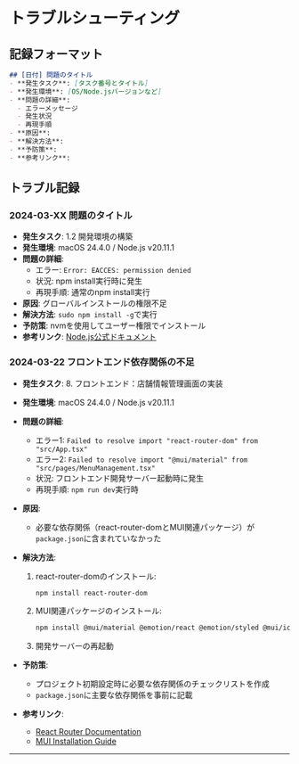 # トラブルシューティング

## 記録フォーマット

```markdown
## [日付] 問題のタイトル
- **発生タスク**: [タスク番号とタイトル]
- **発生環境**: [OS/Node.jsバージョンなど]
- **問題の詳細**: 
  - エラーメッセージ
  - 発生状況
  - 再現手順
- **原因**: 
- **解決方法**:
- **予防策**:
- **参考リンク**:
```

## トラブル記録

### 2024-03-XX 問題のタイトル
- **発生タスク**: 1.2 開発環境の構築
- **発生環境**: macOS 24.4.0 / Node.js v20.11.1
- **問題の詳細**: 
  - エラー: `Error: EACCES: permission denied`
  - 状況: npm install実行時に発生
  - 再現手順: 通常のnpm install実行
- **原因**: グローバルインストールの権限不足
- **解決方法**: `sudo npm install -g`で実行
- **予防策**: nvmを使用してユーザー権限でインストール
- **参考リンク**: [Node.js公式ドキュメント](https://nodejs.org/ja/docs/)

### 2024-03-22 フロントエンド依存関係の不足
- **発生タスク**: 8. フロントエンド：店舗情報管理画面の実装
- **発生環境**: macOS 24.4.0 / Node.js v20.11.1
- **問題の詳細**: 
  - エラー1: `Failed to resolve import "react-router-dom" from "src/App.tsx"`
  - エラー2: `Failed to resolve import "@mui/material" from "src/pages/MenuManagement.tsx"`
  - 状況: フロントエンド開発サーバー起動時に発生
  - 再現手順: `npm run dev`実行時

- **原因**: 
  - 必要な依存関係（react-router-domとMUI関連パッケージ）が`package.json`に含まれていなかった

- **解決方法**:
  1. react-router-domのインストール:
     ```bash
     npm install react-router-dom
     ```
  2. MUI関連パッケージのインストール:
     ```bash
     npm install @mui/material @emotion/react @emotion/styled @mui/icons-material
     ```
  3. 開発サーバーの再起動

- **予防策**: 
  - プロジェクト初期設定時に必要な依存関係のチェックリストを作成
  - `package.json`に主要な依存関係を事前に記載

- **参考リンク**: 
  - [React Router Documentation](https://reactrouter.com/)
  - [MUI Installation Guide](https://mui.com/material-ui/getting-started/installation/)

--- 